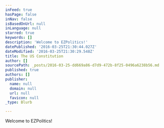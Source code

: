 ```yaml
---
inFeed: true
hasPage: false
inNav: false
isBasedOnUrl: null
inLanguage: null
starred: true
keywords: []
description: 'Welcome to EZPolitics!'
datePublished: '2016-03-25T21:30:44.027Z'
dateModified: '2016-03-25T21:30:29.548Z'
title: The US Constitution
author: []
sourcePath: _posts/2016-03-25-dd669a86-d7d9-472b-8f25-0496a6238b56.md
published: true
authors: []
publisher:
  name: null
  domain: null
  url: null
  favicon: null
_type: Blurb

---
```

Welcome to EZPolitics!